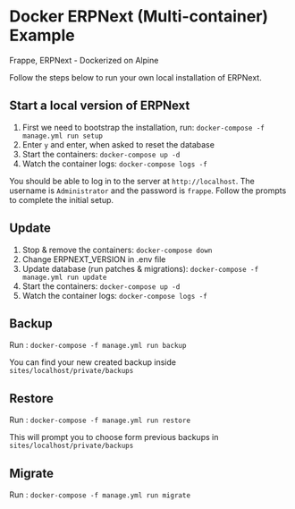 # Docker ERPNext (Multi-container) Example

Frappe, ERPNext - Dockerized on Alpine

Follow the steps below to run your own local installation of ERPNext.


## Start a local version of ERPNext

1. First we need to bootstrap the installation, run: `docker-compose -f manage.yml run setup`
2. Enter `y` and enter, when asked to reset the database
3. Start the containers: `docker-compose up -d`
4. Watch the container logs: `docker-compose logs -f`

You should be able to log in to the server at `http://localhost`. The username is `Administrator` and the password is `frappe`. Follow the prompts to complete the initial setup.


## Update

1. Stop & remove the containers: `docker-compose down`
2. Change ERPNEXT_VERSION in .env file
3. Update database (run patches & migrations): `docker-compose -f manage.yml run update`
4. Start the containers: `docker-compose up -d`
5. Watch the container logs: `docker-compose logs -f`


## Backup

Run : `docker-compose -f manage.yml run backup`

You can find your new created backup inside `sites/localhost/private/backups`


## Restore

Run : `docker-compose -f manage.yml run restore`

This will prompt you to choose form previous backups in `sites/localhost/private/backups`


## Migrate

Run : `docker-compose -f manage.yml run migrate`
